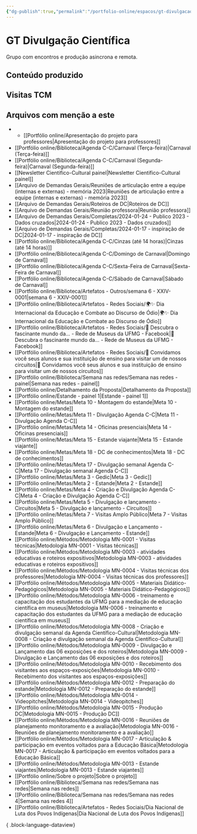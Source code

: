 ```yaml
---
{"dg-publish":true,"permalink":"/portfolio-online/espacos/gt-divulgacao-cientifica/","tags":["💼/📍"],"created":"2024-02-14T12:36:18.810-03:00","updated":"2024-02-05T18:55:14.975-03:00"}
---
```



# GT Divulgação Científica

Grupo com encontros e produção asincrona e remota.

## Conteúdo produzido

## Visitas TCM

## Arquivos com menção a este

- - [[Portfólio online/Apresentação do projeto para professores\|Apresentação do projeto para professores]]
- [[Portfólio online/Biblioteca/Agenda C-C/Carnaval (Terça-feira)\|Carnaval (Terça-feira)]]
- [[Portfólio online/Biblioteca/Agenda C-C/Carnaval (Segunda-feira)\|Carnaval (Segunda-feira)]]
- [[Newsletter Cientifico-Cultural painel\|Newsletter Cientifico-Cultural painel]]
- [[Arquivo de Demandas Gerais/Reuniões de articulação entre a equipe (internas e externas) - memória 2023\|Reuniões de articulação entre a equipe (internas e externas) - memória 2023]]
- [[Arquivo de Demandas Gerais/Roteiros de DC\|Roteiros de DC]]
- [[Arquivo de Demandas Gerais/Reunião professora\|Reunião professora]]
- [[Arquivo de Demandas Gerais/Completas/2024-01-24 - Publico 2023 - Dados cruzados\|2024-01-24 - Publico 2023 - Dados cruzados]]
- [[Arquivo de Demandas Gerais/Completas/2024-01-17 - inspiração de DC\|2024-01-17 - inspiração de DC]]
- [[Portfólio online/Biblioteca/Agenda C-C/Cinzas (até 14 horas)\|Cinzas (até 14 horas)]]
- [[Portfólio online/Biblioteca/Agenda C-C/Domingo de Carnaval\|Domingo de Carnaval]]
- [[Portfólio online/Biblioteca/Agenda C-C/Sexta-Feira de Carnaval\|Sexta-Feira de Carnaval]]
- [[Portfólio online/Biblioteca/Agenda C-C/Sábado de Carnaval\|Sábado de Carnaval]]
- [[Portfólio online/Biblioteca/Artefatos - Outros/semana 6 - XXIV-0001\|semana 6 - XXIV-0001]]
- [[Portfólio online/Biblioteca/Artefatos - Redes Sociais/🌍✨ Dia Internacional da Educação e Combate ao Discurso de Ódio\|🌍✨ Dia Internacional da Educação e Combate ao Discurso de Ódio]]
- [[Portfólio online/Biblioteca/Artefatos - Redes Sociais/🌟 Descubra o fascinante mundo da... - Rede de Museus da UFMG - Facebook\|🌟 Descubra o fascinante mundo da... - Rede de Museus da UFMG - Facebook]]
- [[Portfólio online/Biblioteca/Artefatos - Redes Sociais/👋 Convidamos você seus alunos e sua instituição de ensino para visitar um de nossos circuitos\|👋 Convidamos você seus alunos e sua instituição de ensino para visitar um de nossos circuitos]]
- [[Portfólio online/Biblioteca/Semana nas redes/Semana nas redes - painel\|Semana nas redes - painel]]
- [[Portfólio online/Detalhamento da Proposta\|Detalhamento da Proposta]]
- [[Portfólio online/Estande - painel 1\|Estande - painel 1]]
- [[Portfólio online/Metas/Meta 10 - Montagem do estande\|Meta 10 - Montagem do estande]]
- [[Portfólio online/Metas/Meta 11 - Divulgação Agenda C-C\|Meta 11 - Divulgação Agenda C-C]]
- [[Portfólio online/Metas/Meta 14 - Oficinas presenciais\|Meta 14 - Oficinas presenciais]]
- [[Portfólio online/Metas/Meta 15 - Estande viajante\|Meta 15 - Estande viajante]]
- [[Portfólio online/Metas/Meta 18 - DC de conhecimentos\|Meta 18 - DC de conhecimentos]]
- [[Portfólio online/Metas/Meta 17 - Divulgação semanal Agenda C-C\|Meta 17 - Divulgação semanal Agenda C-C]]
- [[Portfólio online/Metas/Meta 3 - Gedic\|Meta 3 - Gedic]]
- [[Portfólio online/Metas/Meta 2 - Estande\|Meta 2 - Estande]]
- [[Portfólio online/Metas/Meta 4 - Criação e Divulgação Agenda C-C\|Meta 4 - Criação e Divulgação Agenda C-C]]
- [[Portfólio online/Metas/Meta 5 - Divulgação e lançamento - Circuitos\|Meta 5 - Divulgação e lançamento - Circuitos]]
- [[Portfólio online/Metas/Meta 7 - Visitas Amplo Público\|Meta 7 - Visitas Amplo Público]]
- [[Portfólio online/Metas/Meta 6 - Divulgação e Lançamento - Estande\|Meta 6 - Divulgação e Lançamento - Estande]]
- [[Portfólio online/Métodos/Metodologia MN-0001 - Visitas técnicas\|Metodologia MN-0001 - Visitas técnicas]]
- [[Portfólio online/Métodos/Metodologia MN-0003 - atividades educativas e roteiros expositivos\|Metodologia MN-0003 - atividades educativas e roteiros expositivos]]
- [[Portfólio online/Métodos/Metodologia MN-0004 - Visitas técnicas dos professores\|Metodologia MN-0004 - Visitas técnicas dos professores]]
- [[Portfólio online/Métodos/Metodologia MN-0005 - Materiais Didático-Pedagógicos\|Metodologia MN-0005 - Materiais Didático-Pedagógicos]]
- [[Portfólio online/Métodos/Metodologia MN-0006 - treinamento e capacitação dos estudantes da UFMG para a mediação de educação científica em museus\|Metodologia MN-0006 - treinamento e capacitação dos estudantes da UFMG para a mediação de educação científica em museus]]
- [[Portfólio online/Métodos/Metodologia MN-0008 - Criação e divulgação semanal da Agenda Científico-Cultural\|Metodologia MN-0008 - Criação e divulgação semanal da Agenda Científico-Cultural]]
- [[Portfólio online/Métodos/Metodologia MN-0009 - Divulgação e Lançamento das 06 exposições e dos roteiros\|Metodologia MN-0009 - Divulgação e Lançamento das 06 exposições e dos roteiros]]
- [[Portfólio online/Métodos/Metodologia MN-0010 - Recebimento dos visitantes aos espaços-exposições\|Metodologia MN-0010 - Recebimento dos visitantes aos espaços-exposições]]
- [[Portfólio online/Métodos/Metodologia MN-0012 - Preparação do estande\|Metodologia MN-0012 - Preparação do estande]]
- [[Portfólio online/Métodos/Metodologia MN-0014 - Videopitches\|Metodologia MN-0014 - Videopitches]]
- [[Portfólio online/Métodos/Metodologia MN-0015 - Produção DC\|Metodologia MN-0015 - Produção DC]]
- [[Portfólio online/Métodos/Metodologia MN-0016 - Reuniões de planejamento monitoramento e a avaliação\|Metodologia MN-0016 - Reuniões de planejamento monitoramento e a avaliação]]
- [[Portfólio online/Métodos/Metodologia MN-0017 - Articulação & participação em eventos voltados para a Educação Básica\|Metodologia MN-0017 - Articulação & participação em eventos voltados para a Educação Básica]]
- [[Portfólio online/Métodos/Metodologia MN-0013 - Estande viajantes\|Metodologia MN-0013 - Estande viajantes]]
- [[Portfólio online/Sobre o projeto\|Sobre o projeto]]
- [[Portfólio online/Biblioteca/Semana nas redes/Semana nas redes\|Semana nas redes]]
- [[Portfólio online/Biblioteca/Semana nas redes/Semana nas redes 4\|Semana nas redes 4]]
- [[Portfólio online/Biblioteca/Artefatos - Redes Sociais/Dia Nacional de Luta dos Povos Indígenas\|Dia Nacional de Luta dos Povos Indígenas]]


{ .block-language-dataview}

